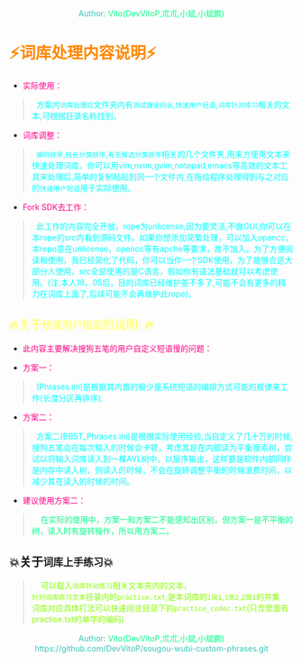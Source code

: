 
<center><font color=#39c5bb>Author:<font color=#00ff88> Vito(DevVitoP,朮朮,小斌,小斌鹏)</font></font></center>

# <font color=#ff8800>:zap:词库处理内容说明:zap:</font>
* <font color=#ff0088>实际使用：</font>    
> <font color=#00ffff>&nbsp;&nbsp;方案内`词库处理后`文件夹内有`测试理论码长`,`快速用户短语`,`词库针对练习`相关的文本,可根据目录名称找到。</font>    

* <font color=#ff0088>词库调整：</font>    
> <font color=#00ffff>&nbsp;&nbsp;`编码排序`,`码长分类排序`,`有无候选分类排序`相关的几个文件夹,用来方便用文本来快速处理词库，你可以用vim,nvim,gvim,notepad,emacs等高效的文本工具来处理后,简单的复制粘贴到同一个文件内,在拖给程序处理得到与之对应的`快速用户短语`用于实际使用。</font>    

* <font color=#ff0088>Fork SDK去工作：</font>    
> <font color=#00ffff>&nbsp;&nbsp;此工作的内容完全开放，rope为unlicense,因为要灵活,不做GUI,你可以在本rope的src内看到源码文件。如果你想添加简繁处理，可以加入opencc，本repo意在unlicense，opencc等有apche等要求，故不加入。为了方便阅读和使用，我已经简化了代码，你可以当作一个SDK使用，为了能够合适大部分人使用，src全部使用的是C语言，假如你有语法基础就可以考虑使用。(注:本人18，05后，目的词库已经维护差不多了,可能不会有更多的精力在词库上面了,后续可能不会再维护此rope)。</font>

## <font color=#ffff88>:fire:关于`快速用户短语`的说明: :fire:</font> 
* <font color=#ff0088>此内容主要解决搜狗五笔的用户自定义短语慢的问题：</font>    

* <font color=#ff0088>方案一：</font>    
> <font color=#00ffff>&nbsp;&nbsp;(Phrases.ini)是根据其内置的极少量系统短语的编排方式可能的规律来工作(长度分区再排序);</font>    

* <font color=#ff0088>方案二：</font>    
> <font color=#00ffff>&nbsp;&nbsp;方案二(BBST\_Phrases.ini)是根据实际使用经验,当自定义了几十万的时候,搜狗五笔会在每次输入的时候会卡顿，考虑其是在内部读为平衡搜索树，尝试以将输入词库读入到一棵AVL树中，以层序输出，这样要是软件内部同样是内存中读入树，则读入的时候，不会在旋转调整平衡的时候浪费时间，以减少其在读入的时候的时间。</font>    
 
* <font color=#ff0088>建议使用方案二：</font>    
> <font color=#00ff88>&nbsp;&nbsp;&nbsp;&nbsp;在实际的使用中，方案一和方案二不能感知出区别，但方案一是不平衡的树，读入时有旋转操作，所以用方案二。</font>    

## :boom:关于`词库上手练习`:boom:
 
> <font color=#88ff00>&nbsp;&nbsp;&nbsp;&nbsp;可以载入`词库针对练习`相关文本夹内的文本，</font>    
> <font color=#88ff00>`针对词库练习文本`目录内的`practice.txt`,是本词库的`1简1`,`1简2`,`2简1`的并集</font>    
> <font color=#88ff00>词库对应具体打法可以快速阅览目录下的`practice_codec.txt`(只含里面有practice.txt的单字的编码)</font>    


<center><font color=#39c5bb>Author:<font color=#00ff88> Vito(DevVitoP,朮朮,小斌,小斌鹏)</font></font></center>
<center><font color=#39c5bb>https://github.com/DevVitoP/sougou-wubi-custom-phrases.git</font></font></center>

